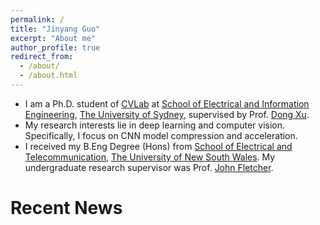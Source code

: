 ```yaml
---
permalink: /
title: "Jinyang Guo"
excerpt: "About me"
author_profile: true
redirect_from: 
  - /about/
  - /about.html
---
```


* I am a Ph.D. student of [CVLab](https://usyd-cvlab.github.io/) at [School of Electrical and Information Engineering](https://sydney.edu.au/engineering/about/school-of-electrical-and-information-engineering.html), [The University of Sydney](https://sydney.edu.au/), supervised by Prof. [Dong Xu](https://sydney.edu.au/engineering/people/dong.xu.php).
* My research interests lie in deep learning and computer vision. Specifically, I focus on CNN model compression and acceleration.
* I received my B.Eng Degree (Hons) from [School of Electrical and Telecommunication](https://www.engineering.unsw.edu.au/electrical-engineering/), [The University of New South Wales](https://www.unsw.edu.au/). My undergraduate research supervisor was Prof. [John Fletcher](https://www.engineering.unsw.edu.au/electrical-engineering/professor-john-fletcher).

Recent News
======



